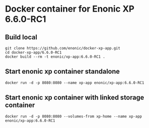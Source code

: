 # Docker container for Enonic XP 6.6.0-RC1

## Build local

    git clone https://github.com/enonic/docker-xp-app.git
    cd docker-xp-app/6.6.0-RC1
    docker build --rm -t enonic/xp-app:6.6.0-RC1 .

## Start enonic xp container standalone

    docker run -d -p 8080:8080 --name xp-app enonic/xp-app:6.6.0-RC1

## Start enonic xp container with linked storage container

    docker run -d -p 8080:8080 --volumes-from xp-home --name xp-app enonic/xp-app:6.6.0-RC1
